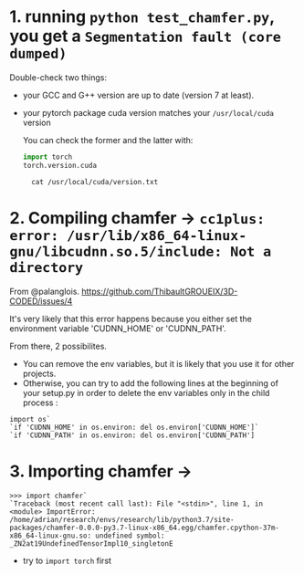 # 1. running ```python test_chamfer.py```, you get a ```Segmentation fault (core dumped)```

Double-check two things:

* your GCC and G++ version are up to date (version 7 at least).

* your pytorch package cuda version matches your ```/usr/local/cuda``` version

  You can check the former and the latter with:

  ```python
  import torch
  torch.version.cuda
  ```

  ```
	cat /usr/local/cuda/version.txt
  ```

 # 2. Compiling chamfer -> ```cc1plus: error: /usr/lib/x86_64-linux-gnu/libcudnn.so.5/include: Not a directory```

From @palanglois. https://github.com/ThibaultGROUEIX/3D-CODED/issues/4

It's very likely that this error happens because you either set the environment variable 'CUDNN_HOME' or 'CUDNN_PATH'.

From there, 2 possibilites.

- You can remove the env variables, but it is likely that you use it for other projects.
- Otherwise, you can try to add the following lines at the beginning of your setup.py in order to delete the env variables only in the child process :

```
import os`
`if 'CUDNN_HOME' in os.environ: del os.environ['CUDNN_HOME']`
`if 'CUDNN_PATH' in os.environ: del os.environ['CUDNN_PATH']
```

# 3. Importing chamfer ->  

```
>>> import chamfer`
`Traceback (most recent call last): File "<stdin>", line 1, in <module> ImportError: /home/adrian/research/envs/research/lib/python3.7/site-packages/chamfer-0.0.0-py3.7-linux-x86_64.egg/chamfer.cpython-37m-x86_64-linux-gnu.so: undefined symbol: _ZN2at19UndefinedTensorImpl10_singletonE
```

* try to `import torch` first